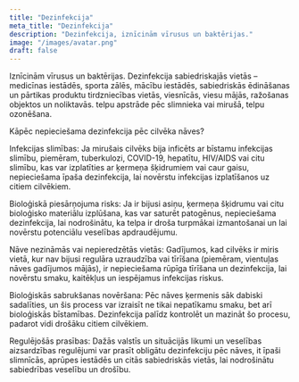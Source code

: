 ```yaml
---
title: "Dezinfekcija"
meta_title: "Dezinfekcija"
description: "Dezinfekcija, iznīcinām vīrusus un baktērijas."
image: "/images/avatar.png"
draft: false
---
```

Iznīcinām vīrusus un baktērijas. Dezinfekcija sabiedriskajās vietās – medicīnas iestādēs, sporta zālēs, mācību iestādēs, sabiedriskās ēdināšanas un pārtikas produktu tirdzniecības vietās, viesnīcās, viesu mājās, ražošanas objektos un noliktavās.
telpu apstrāde pēc slimnieka vai mirušā, telpu ozonēšana.

Kāpēc nepieciešama dezinfekcija pēc cilvēka nāves?

Infekcijas slimības:
Ja mirušais cilvēks bija inficēts ar bīstamu infekcijas slimību, piemēram, tuberkulozi, COVID-19, hepatītu, HIV/AIDS vai citu slimību, kas var izplatīties ar ķermeņa šķidrumiem vai caur gaisu, nepieciešama īpaša dezinfekcija, lai novērstu infekcijas izplatīšanos uz citiem cilvēkiem.

Bioloģiskā piesārņojuma risks:
Ja ir bijusi asiņu, ķermeņa šķidrumu vai citu bioloģisko materiālu izplūšana, kas var saturēt patogēnus, nepieciešama dezinfekcija, lai nodrošinātu, ka telpa ir droša turpmākai izmantošanai un lai novērstu potenciālu veselības apdraudējumu.

Nāve nezināmās vai nepieredzētās vietās:
Gadījumos, kad cilvēks ir miris vietā, kur nav bijusi regulāra uzraudzība vai tīrīšana (piemēram, vientuļas nāves gadījumos mājās), ir nepieciešama rūpīga tīrīšana un dezinfekcija, lai novērstu smaku, kaitēkļus un iespējamus infekcijas riskus.

Bioloģiskās sabrukšanas novēršana:
Pēc nāves ķermenis sāk dabiski sadalīties, un šis process var izraisīt ne tikai nepatīkamu smaku, bet arī bioloģiskās bīstamības. Dezinfekcija palīdz kontrolēt un mazināt šo procesu, padarot vidi drošāku citiem cilvēkiem.

Regulējošās prasības:
Dažās valstīs un situācijās likumi un veselības aizsardzības regulējumi var prasīt obligātu dezinfekciju pēc nāves, it īpaši slimnīcās, aprūpes iestādēs un citās sabiedriskās vietās, lai nodrošinātu sabiedrības veselību un drošību.